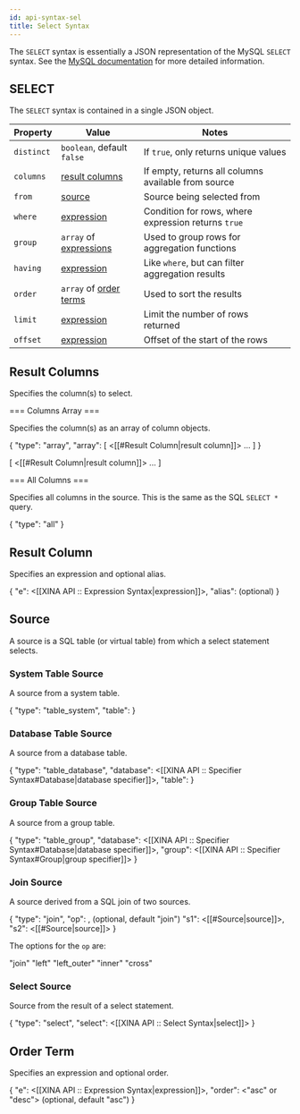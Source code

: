 ```yaml
---
id: api-syntax-sel
title: Select Syntax
---
```


The `SELECT` syntax is essentially a JSON representation of the MySQL `SELECT` syntax. See the
[MySQL documentation](https://dev.mysql.com/doc/refman/8.0/en/select.html) for more detailed information.

## SELECT

The `SELECT` syntax is contained in a single JSON object.

| Property    | Value                                      | Notes                                                    |
|-------------|--------------------------------------------|----------------------------------------------------------|
| `distinct`  | `boolean`, default `false`                 | If `true`, only returns unique values                    |
| `columns`   | [result columns](#result-columns)          | If empty, returns all columns available from source      |
| `from`      | [source](#source)                          | Source being selected from                               |
| `where`     | [expression](api-syntax-ex.md)             | Condition for rows, where expression returns `true`      |
| `group`     | `array` of [expressions](api-syntax-ex.md) | Used to group rows for aggregation functions             |
| `having`    | [expression](api-syntax-ex.md)             | Like `where`, but can filter aggregation results         |
| `order`     | `array` of [order terms](#order-term)      | Used to sort the results                                 |
| `limit`     | [expression](api-syntax-ex.md)             | Limit the number of rows returned                        |
| `offset`    | [expression](api-syntax-ex.md)             | Offset of the start of the rows                          |

## Result Columns

Specifies the column(s) to select.

=== Columns Array ===

Specifies the column(s) as an array of column objects.

 {
  "type": "array",
  "array": [ <[[#Result Column|result column]]> ... ]
 }

 [ <[[#Result Column|result column]]> ... ]

=== All Columns ===

Specifies all columns in the source. This is the same as the SQL <code>SELECT *</code> query.

 {
  "type": "all"
 }

## Result Column

Specifies an expression and optional alias.

 {
  "e":     <[[XINA API :: Expression Syntax|expression]]>,
  "alias": <string> (optional)
 }

## Source

A source is a SQL table (or virtual table) from which a select statement selects.

### System Table Source

A source from a system table.

 {
  "type":  "table_system",
  "table": <string>
 }

### Database Table Source

A source from a database table.

 {
  "type":     "table_database",
  "database": <[[XINA API :: Specifier Syntax#Database|database specifier]]>,
  "table":    <string>
 }

### Group Table Source

A source from a group table.

 {
  "type":     "table_group",
  "database": <[[XINA API :: Specifier Syntax#Database|database specifier]]>,
  "group":    <[[XINA API :: Specifier Syntax#Group|group specifier]]>
 }

### Join Source

A source derived from a SQL join of two sources.

 {
  "type": "join",
  "op":   <string>, (optional, default "join")
  "s1":   <[[#Source|source]]>,
  "s2":   <[[#Source|source]]>
 }

The options for the <code>op</code> are:

 "join"
 "left"
 "left_outer"
 "inner"
 "cross"

### Select Source

Source from the result of a select statement.

 {
  "type":   "select",
  "select": <[[XINA API :: Select Syntax|select]]>
 }

## Order Term

Specifies an expression and optional order.

 {
  "e":     <[[XINA API :: Expression Syntax|expression]]>,
  "order": <"asc" or "desc"> (optional, default "asc")
 }
